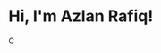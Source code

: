 # Hi, I'm Azlan Rafiq!
C

<!---
ezraAR/ezraAR is a ✨ special ✨ repository because its `README.md` (this file) appears on your GitHub profile.
You can click the Preview link to take a look at your changes.
--->
